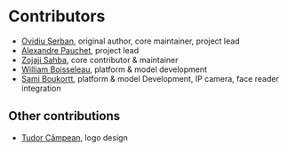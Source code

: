 # Contributors

- [Ovidiu Șerban](http://ovidiu.roboslang.org/), original author, core maintainer, project lead
- [Alexandre Pauchet](http://asi.insa-rouen.fr/enseignants/~apauchet/), project lead
- [Zojaji Sahba](), core contributor & maintainer
- [William Boisseleau](), platform & model development
- [Sami Boukortt](), platform & model Development, IP camera, face reader integration

## Other contributions

- [Tudor Câmpean](http://www.tudorcampean.com/), logo design